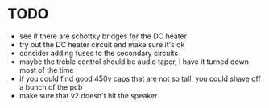 # TODO

- see if there are schottky bridges for the DC heater
- try out the DC heater circuit and make sure it's ok
- consider adding fuses to the secondary circuits
- maybe the treble control should be audio taper, I have it turned down most of the time
- if you could find good 450v caps that are not so tall, you could shave off a bunch of the pcb
- make sure that v2 doesn't hit the speaker
